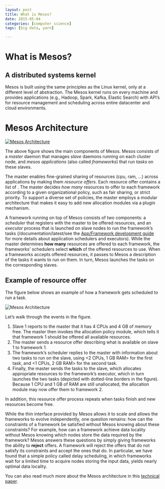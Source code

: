 ```yaml
---
layout: post
title: What is Mesos? 
date: 2015-05-04
categories: [computer science]
tags: [big data, yarn]

---
```


# What is Mesos?

## A distributed systems kernel

Mesos is built using the same principles as the Linux kernel, only at a different level of abstraction. The Mesos kernel runs on every machine and provides applications (e.g., Hadoop, Spark, Kafka, Elastic Search) with API’s for resource management and scheduling across entire datacenter and cloud environments.


# Mesos Architecture

[![Mesos
Architecture](http://mesos.apache.org/assets/img/documentation/architecture3.jpg)](http://mesos.apache.org/assets/img/documentation/architecture3.jpg)

The above figure shows the main components of Mesos. Mesos consists of a
*master* daemon that manages *slave* daemons running on each cluster
node, and *mesos applications* (also called *frameworks*) that run
*tasks* on these slaves.

The master enables fine-grained sharing of resources (cpu, ram, …)
across applications by making them *resource offers*. Each resource
offer contains a list of . The master decides *how many* resources to
offer to each framework according to a given organizational policy, such
as fair sharing, or strict priority. To support a diverse set of
policies, the master employs a modular architecture that makes it easy
to add new allocation modules via a plugin mechanism.

A framework running on top of Mesos consists of two components: a
*scheduler* that registers with the master to be offered resources, and
an *executor* process that is launched on slave nodes to run the
framework’s tasks (/documentation/latest/see the [App/Framework
development guide](app-framework-development-guide/) for more details
about application schedulers and executors). While the master determines
**how many** resources are offered to each framework, the frameworks'
schedulers select **which** of the offered resources to use. When a
frameworks accepts offered resources, it passes to Mesos a description
of the tasks it wants to run on them. In turn, Mesos launches the tasks
on the corresponding slaves.

## Example of resource offer

The figure below shows an example of how a framework gets scheduled to
run a task.

![Mesos
Architecture](http://mesos.apache.org/assets/img/documentation/architecture-example.jpg)

Let’s walk through the events in the figure.

1.  Slave 1 reports to the master that it has 4 CPUs and 4 GB of memory
    free. The master then invokes the allocation policy module, which
    tells it that framework 1 should be offered all available resources.
2.  The master sends a resource offer describing what is available on
    slave 1 to framework 1.
3.  The framework’s scheduler replies to the master with information
    about two tasks to run on the slave, using \<2 CPUs, 1 GB RAM\> for
    the first task, and \<1 CPUs, 2 GB RAM\> for the second task.
4.  Finally, the master sends the tasks to the slave, which allocates
    appropriate resources to the framework’s executor, which in turn
    launches the two tasks (depicted with dotted-line borders in the
    figure). Because 1 CPU and 1 GB of RAM are still unallocated, the
    allocation module may now offer them to framework 2.

In addition, this resource offer process repeats when tasks finish and
new resources become free.

While the thin interface provided by Mesos allows it to scale and allows
the frameworks to evolve independently, one question remains: how can
the constraints of a framework be satisfied without Mesos knowing about
these constraints? For example, how can a framework achieve data
locality without Mesos knowing which nodes store the data required by
the framework? Mesos answers these questions by simply giving frameworks
the ability to **reject** offers. A framework will reject the offers
that do not satisfy its constraints and accept the ones that do. In
particular, we have found that a simple policy called delay scheduling,
in which frameworks wait for a limited time to acquire nodes storing the
input data, yields nearly optimal data locality.

You can also read much more about the Mesos architecture in this
[technical paper](http://mesos.berkeley.edu/mesos_tech_report.pdf).

